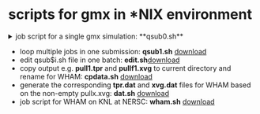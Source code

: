 # scripts for gmx in \*NIX environment
<details>
<summary> job script for a single gmx simulation: **qsub0.sh**</summary>
#!/bin/bash
#SBATCH -N 1
#SBATCH -C knl
#SBATCH -q debug
#SBATCH -t 00:30:00
#SBATCH -J fK_NPD

#OpenMP settings:
export OMP_NUM_THREADS=64
export OMP_PLACES=threads
export OMP_PROC_BIND=spread

module load gromacs/2018.4.knl
cd 100
gmx_sp grompp -f pull.mdp -c conf.gro -p topol.top -o pull1.tpr
srun -n 1 -c 64  mdrun_mpi_sp -s pull1.tpr -o pull1.trr -c pull1.gro -g md1.log -pf pullf1.xvg -px pullx1.xvg
cd ..
</details>
  
- loop multiple jobs in one submission: **qsub1.sh** [download](https://er1czz.github.io/gmx/qsub1.sh)
- edit qsub$i.sh file in one batch: **edit.sh**[download](https://er1czz.github.io/gmx/edit.sh)
- copy output e.g. **pull1.tpr** and **pullf1.xvg** to current directory and rename for WHAM: **cpdata.sh** [download](https://er1czz.github.io/gmx/cpdata.sh)
- generate the corresponding **tpr.dat** and **xvg.dat** files for WHAM based on the non-empty pullx.xvg: **dat.sh** [download](https://er1czz.github.io/gmx/dat.sh)
- job script for WHAM on KNL at NERSC: **wham.sh** [download](https://er1czz.github.io/gmx/wham.sh)
